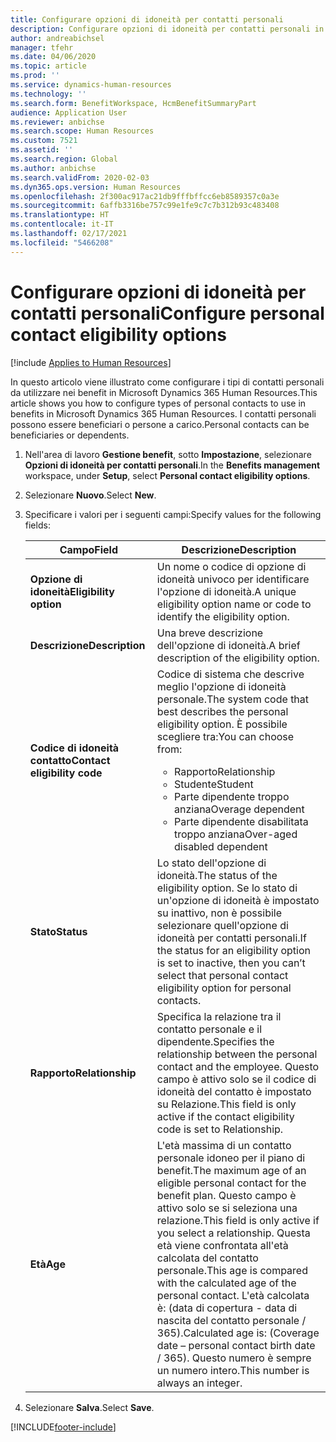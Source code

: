 ```yaml
---
title: Configurare opzioni di idoneità per contatti personali
description: Configurare opzioni di idoneità per contatti personali in Microsoft Dynamics 365 Human Resources. I contatti personali possono essere beneficiari o persone a carico.
author: andreabichsel
manager: tfehr
ms.date: 04/06/2020
ms.topic: article
ms.prod: ''
ms.service: dynamics-human-resources
ms.technology: ''
ms.search.form: BenefitWorkspace, HcmBenefitSummaryPart
audience: Application User
ms.reviewer: anbichse
ms.search.scope: Human Resources
ms.custom: 7521
ms.assetid: ''
ms.search.region: Global
ms.author: anbichse
ms.search.validFrom: 2020-02-03
ms.dyn365.ops.version: Human Resources
ms.openlocfilehash: 2f300ac917ac21db9fffbffcc6eb8589357c0a3e
ms.sourcegitcommit: 6affb3316be757c99e1fe9c7c7b312b93c483408
ms.translationtype: HT
ms.contentlocale: it-IT
ms.lasthandoff: 02/17/2021
ms.locfileid: "5466208"
---
```

# <a name="configure-personal-contact-eligibility-options"></a><span data-ttu-id="bce2a-104">Configurare opzioni di idoneità per contatti personali</span><span class="sxs-lookup"><span data-stu-id="bce2a-104">Configure personal contact eligibility options</span></span>

[!include [Applies to Human Resources](../includes/applies-to-hr.md)]

<span data-ttu-id="bce2a-105">In questo articolo viene illustrato come configurare i tipi di contatti personali da utilizzare nei benefit in Microsoft Dynamics 365 Human Resources.</span><span class="sxs-lookup"><span data-stu-id="bce2a-105">This article shows you how to configure types of personal contacts to use in benefits in Microsoft Dynamics 365 Human Resources.</span></span> <span data-ttu-id="bce2a-106">I contatti personali possono essere beneficiari o persone a carico.</span><span class="sxs-lookup"><span data-stu-id="bce2a-106">Personal contacts can be beneficiaries or dependents.</span></span> 

1. <span data-ttu-id="bce2a-107">Nell'area di lavoro **Gestione benefit**, sotto **Impostazione**, selezionare **Opzioni di idoneità per contatti personali**.</span><span class="sxs-lookup"><span data-stu-id="bce2a-107">In the **Benefits management** workspace, under **Setup**, select **Personal contact eligibility options**.</span></span>

2. <span data-ttu-id="bce2a-108">Selezionare **Nuovo**.</span><span class="sxs-lookup"><span data-stu-id="bce2a-108">Select **New**.</span></span>

3. <span data-ttu-id="bce2a-109">Specificare i valori per i seguenti campi:</span><span class="sxs-lookup"><span data-stu-id="bce2a-109">Specify values for the following fields:</span></span>

   | <span data-ttu-id="bce2a-110">Campo</span><span class="sxs-lookup"><span data-stu-id="bce2a-110">Field</span></span> | <span data-ttu-id="bce2a-111">Descrizione</span><span class="sxs-lookup"><span data-stu-id="bce2a-111">Description</span></span> |
   | --- | --- |
   | <span data-ttu-id="bce2a-112">**Opzione di idoneità**</span><span class="sxs-lookup"><span data-stu-id="bce2a-112">**Eligibility option**</span></span> | <span data-ttu-id="bce2a-113">Un nome o codice di opzione di idoneità univoco per identificare l'opzione di idoneità.</span><span class="sxs-lookup"><span data-stu-id="bce2a-113">A unique eligibility option name or code to identify the eligibility option.</span></span> |
   | <span data-ttu-id="bce2a-114">**Descrizione**</span><span class="sxs-lookup"><span data-stu-id="bce2a-114">**Description**</span></span> | <span data-ttu-id="bce2a-115">Una breve descrizione dell'opzione di idoneità.</span><span class="sxs-lookup"><span data-stu-id="bce2a-115">A brief description of the eligibility option.</span></span> |
   | <span data-ttu-id="bce2a-116">**Codice di idoneità contatto**</span><span class="sxs-lookup"><span data-stu-id="bce2a-116">**Contact eligibility code**</span></span> | <span data-ttu-id="bce2a-117">Codice di sistema che descrive meglio l'opzione di idoneità personale.</span><span class="sxs-lookup"><span data-stu-id="bce2a-117">The system code that best describes the personal eligibility option.</span></span> <span data-ttu-id="bce2a-118">È possibile scegliere tra:</span><span class="sxs-lookup"><span data-stu-id="bce2a-118">You can choose from:</span></span> <ul><li><span data-ttu-id="bce2a-119">Rapporto</span><span class="sxs-lookup"><span data-stu-id="bce2a-119">Relationship</span></span></li><li><span data-ttu-id="bce2a-120">Studente</span><span class="sxs-lookup"><span data-stu-id="bce2a-120">Student</span></span></li><li><span data-ttu-id="bce2a-121">Parte dipendente troppo anziana</span><span class="sxs-lookup"><span data-stu-id="bce2a-121">Overage dependent</span></span></li><li><span data-ttu-id="bce2a-122">Parte dipendente disabilitata troppo anziana</span><span class="sxs-lookup"><span data-stu-id="bce2a-122">Over-aged disabled dependent</span></span></li></ul> |
   | <span data-ttu-id="bce2a-123">**Stato**</span><span class="sxs-lookup"><span data-stu-id="bce2a-123">**Status**</span></span> | <span data-ttu-id="bce2a-124">Lo stato dell'opzione di idoneità.</span><span class="sxs-lookup"><span data-stu-id="bce2a-124">The status of the eligibility option.</span></span> <span data-ttu-id="bce2a-125">Se lo stato di un'opzione di idoneità è impostato su inattivo, non è possibile selezionare quell'opzione di idoneità per contatti personali.</span><span class="sxs-lookup"><span data-stu-id="bce2a-125">If the status for an eligibility option is set to inactive, then you can’t select that personal contact eligibility option for personal contacts.</span></span> |
   | <span data-ttu-id="bce2a-126">**Rapporto**</span><span class="sxs-lookup"><span data-stu-id="bce2a-126">**Relationship**</span></span> | <span data-ttu-id="bce2a-127">Specifica la relazione tra il contatto personale e il dipendente.</span><span class="sxs-lookup"><span data-stu-id="bce2a-127">Specifies the relationship between the personal contact and the employee.</span></span> <span data-ttu-id="bce2a-128">Questo campo è attivo solo se il codice di idoneità del contatto è impostato su Relazione.</span><span class="sxs-lookup"><span data-stu-id="bce2a-128">This field is only active if the contact eligibility code is set to Relationship.</span></span> |
   | <span data-ttu-id="bce2a-129">**Età**</span><span class="sxs-lookup"><span data-stu-id="bce2a-129">**Age**</span></span> | <span data-ttu-id="bce2a-130">L'età massima di un contatto personale idoneo per il piano di benefit.</span><span class="sxs-lookup"><span data-stu-id="bce2a-130">The maximum age of an eligible personal contact for the benefit plan.</span></span> <span data-ttu-id="bce2a-131">Questo campo è attivo solo se si seleziona una relazione.</span><span class="sxs-lookup"><span data-stu-id="bce2a-131">This field is only active if you select a relationship.</span></span> <span data-ttu-id="bce2a-132">Questa età viene confrontata all'età calcolata del contatto personale.</span><span class="sxs-lookup"><span data-stu-id="bce2a-132">This age is compared with the calculated age of the personal contact.</span></span> <span data-ttu-id="bce2a-133">L'età calcolata è: (data di copertura - data di nascita del contatto personale / 365).</span><span class="sxs-lookup"><span data-stu-id="bce2a-133">Calculated age is: (Coverage date – personal contact birth date / 365).</span></span> <span data-ttu-id="bce2a-134">Questo numero è sempre un numero intero.</span><span class="sxs-lookup"><span data-stu-id="bce2a-134">This number is always an integer.</span></span> |

4. <span data-ttu-id="bce2a-135">Selezionare **Salva**.</span><span class="sxs-lookup"><span data-stu-id="bce2a-135">Select **Save**.</span></span> 


[!INCLUDE[footer-include](../includes/footer-banner.md)]